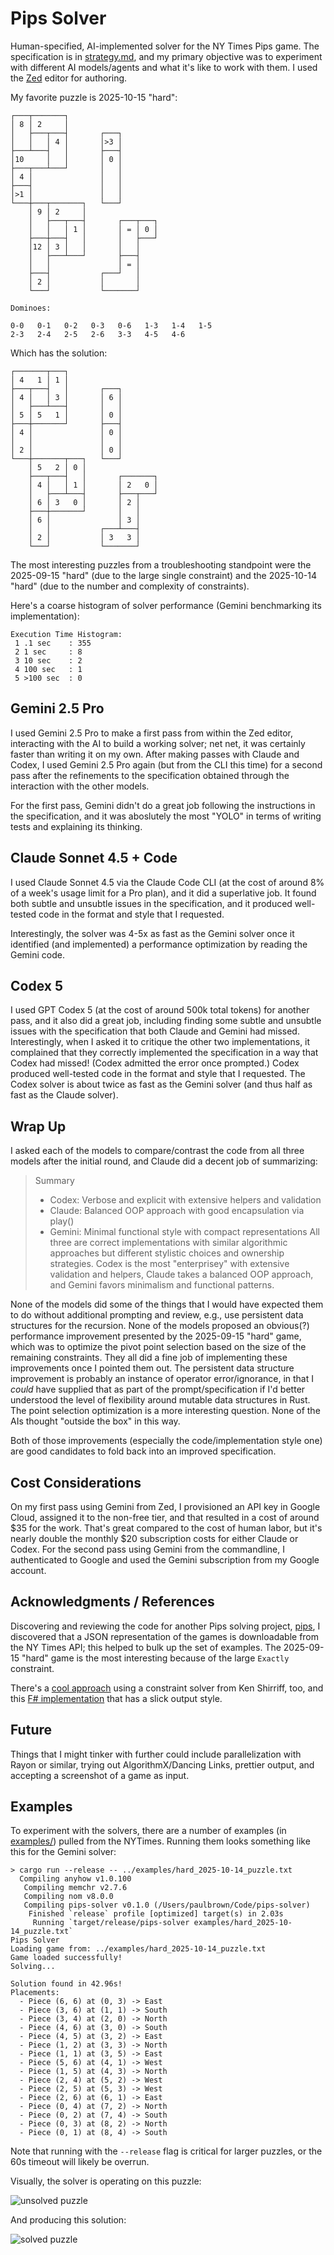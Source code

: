 # Pips Solver
Human-specified, AI-implemented solver for the NY Times Pips game.  The specification is in [strategy.md](strategy.md), and my primary objective was to experiment with different AI models/agents and what it's like to work with them.  I used the [Zed](https://zed.dev) editor for authoring.

My favorite puzzle is 2025-10-15 "hard":

```
┌───┬───────┐
│ 8 │ 2     │
│   ├───┬───┤       ┌───┐
│   │   │ 4 │       │>3 │
├───┴───┤   │       ├───┤
│10     │   │       │ 0 │
├───┬───┴───┘       │   │
│ 4 │               │   │
├───┤               │   │
│>1 │               │   │
└───┼───┬───────┐   └───┘
    │ 9 │ 2     │
    │   ├───┬───┤       ┌───┬───┐
    │   │   │ 1 │       │ = │ 0 │
    ├───┼───┤   │       │   ├───┘
    │12 │ 3 │   │       │   │
    │   ├───┴───┘       ├───┤
    │   │               │ = │
    ├───┤           ┌───┘   │
    │ 2 │           │       │
    └───┘           └───────┘

Dominoes:

0-0   0-1   0-2   0-3   0-6   1-3   1-4   1-5
2-3   2-4   2-5   2-6   3-3   4-5   4-6
```

Which has the solution:

```
┌───────┬───┐
│ 4   1 │ 1 │
├───┬───┤   │       ┌───┐
│ 4 │   │ 3 │       │ 6 │
│   ├───┴───┤       │   │
│ 5 │ 5   1 │       │ 0 │
├───┼───────┘       ├───┤
│ 4 │               │ 0 │
│   │               │   │
│ 2 │               │ 0 │
└───┼───────┬───┐   └───┘
    │ 5   2 │ 0 │
    ├───┬───┤   │       ┌───────┐
    │ 4 │   │ 1 │       │ 2   0 │
    │   ├───┴───┤       ├───┬───┘
    │ 6 │ 3   0 │       │ 2 │
    ├───┼───────┘       │   │
    │ 6 │               │ 3 │
    │   │           ┌───┴───┤
    │ 2 │           │ 3   3 │
    └───┘           └───────┘
```

The most interesting puzzles from a troubleshooting standpoint were the 2025-09-15 "hard" (due to the large single constraint) and the 2025-10-14 "hard" (due to the number and complexity of constraints).

Here's a coarse histogram of solver performance (Gemini benchmarking its implementation):

```
Execution Time Histogram:
 1 .1 sec    : 355
 2 1 sec     : 8
 3 10 sec    : 2
 4 100 sec   : 1
 5 >100 sec  : 0
```

## Gemini 2.5 Pro
I used Gemini 2.5 Pro to make a first pass from within the Zed editor, interacting with the AI to build a working solver; net net, it was certainly faster than writing it on my own.  After making passes with Claude and Codex, I used Gemini 2.5 Pro again (but from the CLI this time) for a second pass after the refinements to the specification obtained through the interaction with the other models.

For the first pass, Gemini didn't do a great job following the instructions in the specification, and it was aboslutely the most "YOLO" in terms of writing tests and explaining its thinking.

## Claude Sonnet 4.5 + Code
I used Claude Sonnet 4.5 via the Claude Code CLI (at the cost of around 8% of a week's usage limit for a Pro plan), and it did a superlative job.  It found both subtle and unsubtle issues in the specification, and it produced well-tested code in the format and style that I requested.

Interestingly, the solver was 4-5x as fast as the Gemini solver once it identified (and implemented) a performance optimization by reading the Gemini code.

## Codex 5
I used GPT Codex 5 (at the cost of around 500k total tokens) for another pass, and it also did a great job, including finding some subtle and unsubtle issues with the specification that both Claude and Gemini had missed.  Interestingly, when I asked it to critique the other two implementations, it complained that they correctly implemented the specification in a way that Codex had missed!  (Codex admitted the error once prompted.)  Codex produced well-tested code in the format and style that I requested.  The Codex solver is about twice as fast as the Gemini solver (and thus half as fast as the Claude solver).

## Wrap Up
I asked each of the models to compare/contrast the code from all three models after the initial round, and Claude did a decent job of summarizing:

> Summary
> - Codex: Verbose and explicit with extensive helpers and validation
> - Claude: Balanced OOP approach with good encapsulation via play()
> - Gemini: Minimal functional style with compact representations
> All three are correct implementations with similar algorithmic approaches but different stylistic choices and ownership strategies.  Codex is the most "enterprisey" with extensive validation and helpers, Claude takes a balanced OOP approach, and Gemini favors minimalism and functional patterns.

None of the models did some of the things that I would have expected them to do without additional prompting and review, e.g., use persistent data structures for the recursion.  None of the models proposed an obvious(?) performance improvement presented by the 2025-09-15 "hard" game, which was to optimize the pivot point selection based on the size of the remaining constraints.  They all did a fine job of implementing these improvements once I pointed them out.  The persistent data structure improvement is probably an instance of operator error/ignorance, in that I *could* have supplied that as part of the prompt/specification if I'd better understood the level of flexibility around mutable data structures in Rust.  The point selection optimization is a more interesting question.  None of the AIs thought "outside the box" in this way.

Both of those improvements (especially the code/implementation style one) are good candidates to fold back into an improved specification.

## Cost Considerations
On my first pass using Gemini from Zed, I provisioned an API key in Google Cloud, assigned it to the non-free tier, and that resulted in a cost of around $35 for the work.  That's great compared to the cost of human labor, but it's nearly double the monthly $20 subscription costs for either Claude or Codex.  For the second pass using Gemini from the commandline, I authenticated to Google and used the Gemini subscription from my Google account.

## Acknowledgments / References
Discovering and reviewing the code for another Pips solving project, [pips](https://github.com/ematth/pips), I discovered that a JSON representation of the games is downloadable from the NY Times API; this helped to bulk up the set of examples.  The 2025-09-15 "hard" game is the most interesting because of the large `Exactly` constraint.

There's a [cool approach](https://www.righto.com/2025/10/solve-nyt-pips-with-constraints.html) using a constraint solver from Ken Shirriff, too, and this [F# implementation](https://github.com/brianberns/Pips) that has a slick output style.

## Future
Things that I might tinker with further could include parallelization with Rayon or similar, trying out AlgorithmX/Dancing Links, prettier output, and accepting a screenshot of a game as input.

## Examples
To experiment with the solvers, there are a number of examples (in [examples/](examples)) pulled from the NYTimes.  Running them looks something like this for the Gemini solver:

```
> cargo run --release -- ../examples/hard_2025-10-14_puzzle.txt
  Compiling anyhow v1.0.100
   Compiling memchr v2.7.6
   Compiling nom v8.0.0
   Compiling pips-solver v0.1.0 (/Users/paulbrown/Code/pips-solver)
    Finished `release` profile [optimized] target(s) in 2.03s
     Running `target/release/pips-solver examples/hard_2025-10-14_puzzle.txt`
Pips Solver
Loading game from: ../examples/hard_2025-10-14_puzzle.txt
Game loaded successfully!
Solving...

Solution found in 42.96s!
Placements:
  - Piece (6, 6) at (0, 3) -> East
  - Piece (3, 6) at (1, 1) -> South
  - Piece (3, 4) at (2, 0) -> North
  - Piece (4, 6) at (3, 0) -> South
  - Piece (4, 5) at (3, 2) -> East
  - Piece (1, 2) at (3, 3) -> North
  - Piece (1, 1) at (3, 5) -> East
  - Piece (5, 6) at (4, 1) -> West
  - Piece (1, 5) at (4, 3) -> North
  - Piece (2, 4) at (5, 2) -> West
  - Piece (2, 5) at (5, 3) -> West
  - Piece (2, 6) at (6, 1) -> East
  - Piece (0, 4) at (7, 2) -> North
  - Piece (0, 2) at (7, 4) -> South
  - Piece (0, 3) at (8, 2) -> North
  - Piece (0, 1) at (8, 4) -> South
```

Note that running with the `--release` flag is critical for larger puzzles, or the 60s timeout will likely be overrun.

Visually, the solver is operating on this puzzle:

![unsolved puzzle](/images/IMG_8091.jpeg)

And producing this solution:

![solved puzzle](/images/IMG_8092.jpeg)
